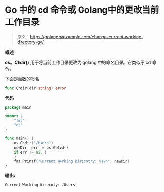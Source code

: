 # Go 中的 cd 命令或 Golang中的更改当前工作目录

> 原文：<https://golangbyexample.com/change-current-working-directory-go/>

**概述**

**os。Chdir()** 用于将当前工作目录更改为 golang 中的命名目录。它类似于 cd 命令。

下面是函数的签名

```go
func Chdir(dir string) error
```

**代码**

```go
package main

import (
    "fmt"
    "os"
)

func main() {
    os.Chdir("/Users")
    newDir, err := os.Getwd()
    if err != nil {
    }
    fmt.Printf("Current Working Direcotry: %s\n", newDir)
}
```

**输出:**

```go
Current Working Direcoty: /Users
```